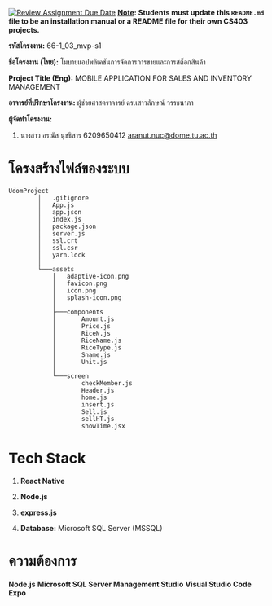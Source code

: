 [![Review Assignment Due Date](https://classroom.github.com/assets/deadline-readme-button-22041afd0340ce965d47ae6ef1cefeee28c7c493a6346c4f15d667ab976d596c.svg)](https://classroom.github.com/a/w8H8oomW)
**<ins>Note</ins>: Students must update this `README.md` file to be an installation manual or a README file for their own CS403 projects.**

**รหัสโครงงาน:** 66-1_03_mvp-s1

**ชื่อโครงงาน (ไทย):** โมบายแอปพลิเคชันการจัดการการขายและการสต็อกสินค้า

**Project Title (Eng):** MOBILE APPLICATION FOR SALES AND INVENTORY MANAGEMENT

**อาจารย์ที่ปรึกษาโครงงาน:** ผู้ช่วยศาสตราจารย์ ดร.เสาวลักษณ์ วรรธนาภา 

**ผู้จัดทำโครงงาน:** 
1. นางสาว อรณัส นุชธิสาร  6209650412  aranut.nuc@dome.tu.ac.th

   

# โครงสร้างไฟล์ของระบบ
```
UdomProject
        │   .gitignore
        │   App.js
        │   app.json
        │   index.js
        │   package.json
        │   server.js
        │   ssl.crt
        │   ssl.csr
        │   yarn.lock
        │
        └───assets
            │   adaptive-icon.png
            │   favicon.png
            │   icon.png
            │   splash-icon.png
            │
            ├───components
            │       Amount.js
            │       Price.js
            │       RiceN.js
            │       RiceName.js
            │       RiceType.js
            │       Sname.js
            │       Unit.js
            │
            └───screen
                    checkMember.js
                    Header.js
                    home.js
                    insert.js
                    Sell.js
                    sellHT.js
                    showTime.jsx
```
# Tech Stack
 1.  **React Native**
   
 2.  **Node.js**
   
 3.  **express.js**
   
 4.  **Database:** Microsoft SQL Server (MSSQL)
   
# ความต้องการ
   **Node.js**
   **Microsoft SQL Server Management Studio**
   **Visual Studio Code**
   **Expo** 
